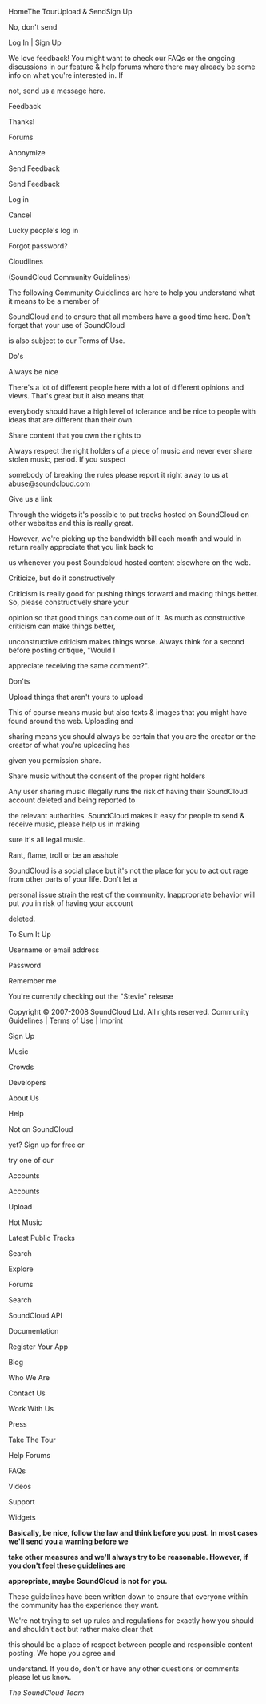 
HomeThe TourUpload & SendSign Up


No, don't send


Log In | Sign Up


We love feedback! You might want to check our FAQs or the ongoing discussions in our feature & help forums where there may already be some info on what you're interested in. If


not, send us a message here.


Feedback


Thanks!


Forums


Anonymize


Send Feedback


Send Feedback


Log in


Cancel


Lucky people's log in


Forgot password?


Cloudlines


(SoundCloud Community Guidelines)


The following Community Guidelines are here to help you understand what it means to be a member of


SoundCloud and to ensure that all members have a good time here. Don't forget that your use of SoundCloud


is also subject to our Terms of Use.


Do's


Always be nice


There's a lot of different people here with a lot of different opinions and views. That's great but it also means that


everybody should have a high level of tolerance and be nice to people with ideas that are different than their own.


Share content that you own the rights to


Always respect the right holders of a piece of music and never ever share stolen music, period. If you suspect


somebody of breaking the rules please report it right away to us at abuse@soundcloud.com


Give us a link


Through the widgets it's possible to put tracks hosted on SoundCloud on other websites and this is really great.


However, we're picking up the bandwidth bill each month and would in return really appreciate that you link back to


us whenever you post Soundcloud hosted content elsewhere on the web.


Criticize, but do it constructively


Criticism is really good for pushing things forward and making things better. So, please constructively share your


opinion so that good things can come out of it. As much as constructive criticism can make things better,


unconstructive criticism makes things worse. Always think for a second before posting critique, "Would I


appreciate receiving the same comment?".


Don'ts


Upload things that aren't yours to upload


This of course means music but also texts & images that you might have found around the web. Uploading and


sharing means you should always be certain that you are the creator or the creator of what you're uploading has


given you permission share.


Share music without the consent of the proper right holders


Any user sharing music illegally runs the risk of having their SoundCloud account deleted and being reported to


the relevant authorities. SoundCloud makes it easy for people to send & receive music, please help us in making


sure it's all legal music.


Rant, flame, troll or be an asshole


SoundCloud is a social place but it's not the place for you to act out rage from other parts of your life. Don't let a


personal issue strain the rest of the community. Inappropriate behavior will put you in risk of having your account


deleted.


To Sum It Up


Username or email address


Password


Remember me



You're currently checking out the "Stevie" release


Copyright © 2007-2008 SoundCloud Ltd. All rights reserved. Community Guidelines | Terms of Use | Imprint


Sign Up


Music


Crowds


Developers


About Us


Help


Not on SoundCloud


yet? Sign up for free or


try one of our 


Accounts


Accounts


Upload


Hot Music


Latest Public Tracks


Search


Explore


Forums


Search


SoundCloud API


Documentation


Register Your App


Blog


Who We Are


Contact Us


Work With Us


Press


Take The Tour


Help Forums


FAQs


Videos


Support


Widgets


**Basically, be nice, follow the law and think before you post. In most cases we'll send you a warning before we**


**take other measures and we'll always try to be reasonable. However, if you don't feel these guidelines are**


**appropriate, maybe SoundCloud is not for you.**


These guidelines have been written down to ensure that everyone within the community has the experience they want.


We're not trying to set up rules and regulations for exactly how you should and shouldn't act but rather make clear that


this should be a place of respect between people and responsible content posting. We hope you agree and


understand. If you do, don't or have any other questions or comments please let us know.


*The SoundCloud Team*

